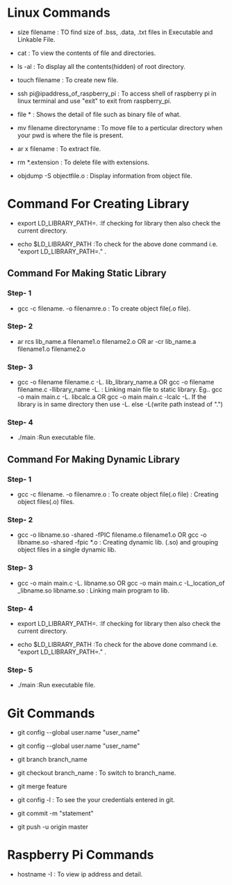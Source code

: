 # Linux Commands

- size filename : TO find size of .bss, .data, .txt files in Executable and Linkable File.

- cat : To view the contents of file and directories.

- ls -al : To display all the contents(hidden) of root directory.

- touch filename : To create new file.

- ssh pi@ipaddress_of_raspberry_pi : To access shell of raspberry pi in linux terminal and use "exit" to exit from raspberry_pi.

- file * : Shows the detail of file such as binary file of what.

- mv filename directoryname : To move file to a perticular directory when your pwd is where the file is present.

- ar x filename : To extract file.

- rm *.extension : To delete file with extensions.

- objdump -S objectfile.o : Display information from object file.



# Command For Creating Library
- export LD_LIBRARY_PATH=.  :If checking for library then also check the current directory. 

- echo $LD_LIBRARY_PATH   :To check for the above done command i.e. "export LD_LIBRARY_PATH=." .



## Command For Making Static Library

### Step- 1

- gcc -c filename. -o filenamre.o : To create object file(.o file).

### Step- 2

- ar rcs lib_name.a filename1.o filename2.o OR ar -cr lib_name.a filename1.o filename2.o

### Step- 3

- gcc -o filename filename.c -L. lib_library_name.a  OR  gcc -o filename filename.c -llibrary_name -L. : Linking main file to static library.
    Eg.. gcc -o main main.c -L. libcalc.a   OR gcc -o main main.c -lcalc -L. 
    If the library is in same directory then use -L. else -L(write path instead of ".")

### Step- 4

- ./main :Run executable file.



## Command For Making Dynamic Library

### Step- 1

- gcc -c filename. -o filenamre.o : To create object file(.o file)  : Creating object files(.o) files.

### Step- 2

- gcc -o libname.so -shared -fPIC filename.o filename1.o  OR gcc -o libname.so -shared -fpic *.o  : Creating dynamic lib. (.so) and grouping object files in a 
  single dynamic lib.

### Step- 3
 
- gcc -o main main.c -L. libname.so OR gcc -o main main.c -L_location_of _libname.so libname.so  : Linking main program to lib.

### Step- 4

- export LD_LIBRARY_PATH=.  :If checking for library then also check the current directory. 

- echo $LD_LIBRARY_PATH   :To check for the above done command i.e. "export LD_LIBRARY_PATH=." .

### Step- 5

- ./main :Run executable file.



# Git Commands

- git config --global user.name "user_name"

- git config --global user.name "user_name"

- git branch branch_name

- git checkout branch_name : To switch to branch_name.

- git merge feature 

- git config -l : To see the your credentials entered in git.

- git commit -m "statement"

- git push -u origin master

# Raspberry Pi Commands

- hostname -I : To view ip address and detail.